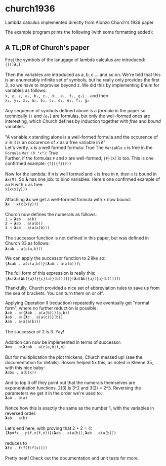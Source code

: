 # church1936
Lambda calculus implemented directly from Alonzo Church's 1936 paper

The example program prints the following (with some formatting added): 

## A TL;DR of Church's paper

First the symbols of the lanugage of lambda calculus are introduced:\
`{}()𝝺,[]`\
\
Then the variables are introduced as a, b, c ... and so on. We're
told that this is an enumerably infinite set of symbols, but he
really only provides the first 3, so we have to improvise beyond z.
We did this by implementing Enum for variables as follows: \
`x, y, z, a₁, b₁, c₁, d₁, e₁, f₁, g₁`\ 
... and then \
`x₁, y₁, z₁, a₂, b₂, c₂, d₂, e₂, f₂, g₂` \
\
Any sequence of symbols defined above is a _formula_ in the paper
so technically `}(` and `{o₁[` are formulas, but only the
well-formed ones are interesting, which Church defines by induction
together with _free_ and _bound_ variables.  
\
"A variable *x* standing alone is a well-formed formula 
and the occurence of *x* in it is an occurence of *x* as a free
variable in it"
\
Let's verify. x is a well formed formula: True
The `Variable` `x` is free in the `Formula` `Var (V "x")`: True
\
Further, if the formulas `F` and `X` are well-formed, `{F}(X)` is too.
This is one confirmed example: `{f}({f}(f))`\
\
Now for the lambda: if `M` is well formed and `x` is free in `M`, then
`x` is bound in `𝝺x[M]`. So 𝝺 has one job: to bind variables.
Here's one confirmed example of an `M` with `x` as free:\
`x(x(x(y)))`\
\
Attaching 𝝺x we get a well-formed formula with x now bound:\
`𝝺x . x(x(x(y)))`\
\
Church now defines the numerals as follows: \
`1 → 𝝺ab . a(b)`\
`2 → 𝝺ab . a(a(b))`\
`3 → 𝝺ab . a(a(a(b)))`\
\
The successor function is not defined in this paper, but
was defined in Church 33 as follows:\
`𝝺cab . a(c(a,b))`\

We can apply the successor function to 2 like so:\
`{𝝺cab . a(c(a,b))}(𝝺ab . a(a(b)))`\

The full form of this expression is really this:\
`{𝝺c[𝝺a[𝝺b[{a}({{c}(a)}(b))]]]}(𝝺a[𝝺b[{a}({a}(b))]])`\

Thankfully, Church provided a nice set of abbreviation rules to
save us from the sea of brackets. You can turn them on or off.

Applying Operation II (reduction) repeatedly we eventually get
"normal form", where no further reduction is possible.\
`𝝺ab . a({𝝺ab . a(a(b))}(a,b))`\
`𝝺ab . a({𝝺c . a(a(c))}(b))`\
`𝝺ab . a(a(a(b)))`\
\
The successor of 2 is 3. Yay!\
\
Addition can now be implemented in terms of successor:\
`𝝺mn . n(𝝺cab . a(c(a,b)),m)`\
\
But for multiplication the plot thickens; Church messed up!
(see the documentation for details). Rosser helped fix this, as
noted in Kleene 35, with this nice baby:\
`𝝺abx . a(b(x))`\
\
And to top it off they point out that the numerals themselves
are exponentiation functions. 2(3) is 3^2 and 3(2) = 2^3.
Reversing the parameters we get it in the order we're used to:\
`𝝺ab . b(a)`\
\
Notice how this is exactly the same as the number 1, with the
variables in reversed order:\
`𝝺ab . a(b)`\
\
Let's end here, with proving that 2 + 2 = 4:\
`{𝝺pofx . p(f,o(f,x))}(𝝺ab . a(a(b)),𝝺ab . a(a(b)))`\
\
reduces to \
`𝝺fx . f(f(f(f(x))))`\
\
Pretty neat! Check out the documentation and unit tests for more.
